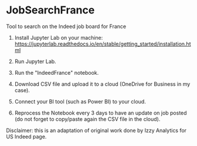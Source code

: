 # JobSearchFrance
Tool to search on the Indeed job board for France

1. Install Jupyter Lab on your machine: https://jupyterlab.readthedocs.io/en/stable/getting_started/installation.html

2. Run Jupyter Lab.

3. Run the "IndeedFrance" notebook.

4. Download CSV file and upload it to a cloud (OneDrive for Business in my case).

5. Connect your BI tool (such as Power BI) to your cloud.

6. Reprocess the Notebook every 3 days to have an update on job posted (do not forget to copy/paste again the CSV file in the cloud).


Disclaimer: this is an adaptation of original work done by Izzy Analytics for US Indeed page.

